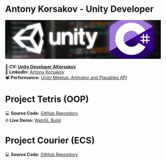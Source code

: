 # Antony Korsakov - Unity Developer

<img src="Documentation/screensaver.jpeg?raw=true" alt="Screensaver"/>

🎯 **CV: [Unity Developer AKorsakov](https://github.com/antonykorsakov/showcase/blob/main/Documentation/CV%20Unity%20Developer%20AKorsakov.pdf)**  
🔗 **LinkedIn:** [Antony Korsakov](https://www.linkedin.com/in/antonykorsakov/)  
📽 **Performance:** [Unity Meetup: Animator and Playables API](https://www.youtube.com/watch?v=824FOYwCV1k)  

# Project Tetris (OOP)

💻 **Source Code:** [GitHub Repository](https://github.com/antonykorsakov/showcase_oop)  
🌐 **Live Demo:** [WebGL Build](https://antonykorsakov.github.io/showcase_oop/)  

# Project Courier (ECS)

💻 **Source Code:** [GitHub Repository](https://github.com/antonykorsakov/showcase_ecs)  